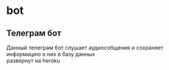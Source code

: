 # bot
## Телеграм бот
Данный телеграм бот слушает аудиособщения и сохраняет информацию о них в базу данных  
развернут на heroku
